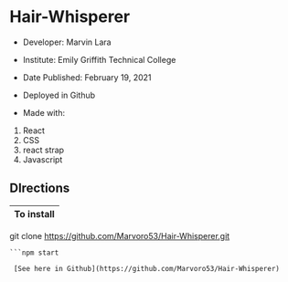 # Hair-Whisperer

* Developer: Marvin Lara
* Institute: Emily Griffith Technical College
* Date Published: February 19, 2021
* Deployed in Github

* Made with:

1. React
2. CSS
3. react strap
4. Javascript

## DIrections

**To install** |
---------------|
git clone https://github.com/Marvoro53/Hair-Whisperer.git
```cd whisperer app
```npm start
 
 [See here in Github](https://github.com/Marvoro53/Hair-Whisperer)

